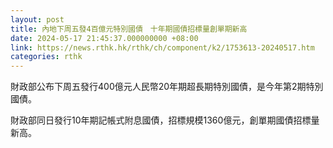 ```yaml
---
layout: post
title: 內地下周五發4百億元特別國債　十年期國債招標量創單期新高
date: 2024-05-17 21:45:37.000000000 +08:00
link: https://news.rthk.hk/rthk/ch/component/k2/1753613-20240517.htm
categories: rthk
---
```


財政部公布下周五發行400億元人民幣20年期超長期特別國債，是今年第2期特別國債。

財政部同日發行10年期記帳式附息國債，招標規模1360億元，創單期國債招標量新高。
